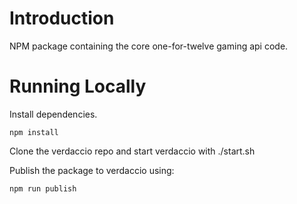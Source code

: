 # Introduction

NPM package containing the core one-for-twelve gaming api code. 

# Running Locally 

Install dependencies.

```script
npm install
```

Clone the verdaccio repo and start verdaccio with ./start.sh  

Publish the package to verdaccio using: 

```script
npm run publish
```